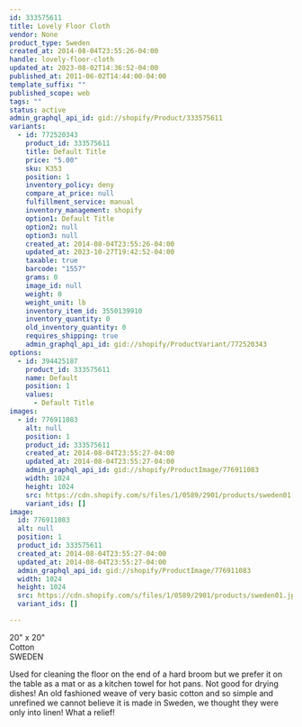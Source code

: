 ```yaml
---
id: 333575611
title: Lovely Floor Cloth
vendor: None
product_type: Sweden
created_at: 2014-08-04T23:55:26-04:00
handle: lovely-floor-cloth
updated_at: 2023-08-02T14:36:52-04:00
published_at: 2011-06-02T14:44:00-04:00
template_suffix: ""
published_scope: web
tags: ""
status: active
admin_graphql_api_id: gid://shopify/Product/333575611
variants:
  - id: 772520343
    product_id: 333575611
    title: Default Title
    price: "5.00"
    sku: K353
    position: 1
    inventory_policy: deny
    compare_at_price: null
    fulfillment_service: manual
    inventory_management: shopify
    option1: Default Title
    option2: null
    option3: null
    created_at: 2014-08-04T23:55:26-04:00
    updated_at: 2023-10-27T19:42:52-04:00
    taxable: true
    barcode: "1557"
    grams: 0
    image_id: null
    weight: 0
    weight_unit: lb
    inventory_item_id: 3550139910
    inventory_quantity: 0
    old_inventory_quantity: 0
    requires_shipping: true
    admin_graphql_api_id: gid://shopify/ProductVariant/772520343
options:
  - id: 394425187
    product_id: 333575611
    name: Default
    position: 1
    values:
      - Default Title
images:
  - id: 776911083
    alt: null
    position: 1
    product_id: 333575611
    created_at: 2014-08-04T23:55:27-04:00
    updated_at: 2014-08-04T23:55:27-04:00
    admin_graphql_api_id: gid://shopify/ProductImage/776911083
    width: 1024
    height: 1024
    src: https://cdn.shopify.com/s/files/1/0589/2901/products/sweden01.jpeg?v=1407210927
    variant_ids: []
image:
  id: 776911083
  alt: null
  position: 1
  product_id: 333575611
  created_at: 2014-08-04T23:55:27-04:00
  updated_at: 2014-08-04T23:55:27-04:00
  admin_graphql_api_id: gid://shopify/ProductImage/776911083
  width: 1024
  height: 1024
  src: https://cdn.shopify.com/s/files/1/0589/2901/products/sweden01.jpeg?v=1407210927
  variant_ids: []

---
```


20" x 20"  
Cotton  
SWEDEN

Used for cleaning the floor on the end of a hard broom but we prefer it on the table as a mat or as a kitchen towel for hot pans. Not good for drying dishes! An old fashioned weave of very basic cotton and so simple and unrefined we cannot believe it is made in Sweden, we thought they were only into linen! What a relief!